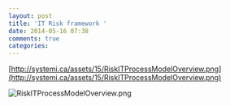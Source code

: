 ```yaml
---
layout: post
title: 'IT Risk framework '
date: 2014-05-16 07:38
comments: true
categories: 
---
```

[http://systemi.ca/assets/15/RiskITProcessModelOverview.png](http://systemi.ca/assets/15/RiskITProcessModelOverview.png)


![RiskITProcessModelOverview.png](http://user-image.logdown.io/user/359/blog/359/post/199299/Gvff4f9JQ4yc0OKiic2e_RiskITProcessModelOverview.png)
